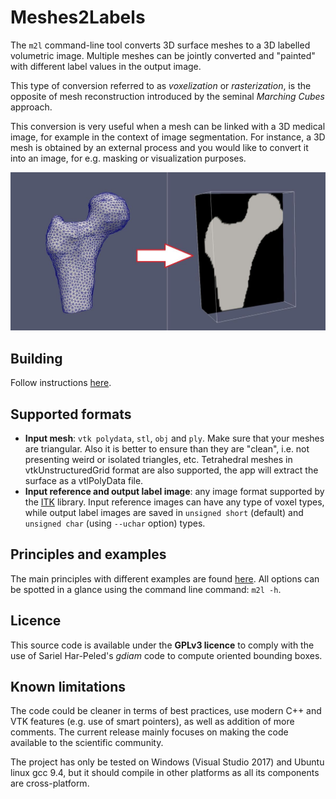 # Meshes2Labels
The `m2l` command-line tool converts 3D surface meshes to a 3D labelled volumetric image. Multiple meshes can be jointly converted and "painted" with different label values in the output image.

This type of conversion referred to as _voxelization_ or _rasterization_, is the opposite of mesh reconstruction introduced by the seminal _Marching Cubes_ approach.

This conversion is very useful when a mesh can be linked with a 3D medical image, for example in the context of image segmentation. For instance, a 3D mesh is obtained by an external process and you would like to convert it into an image, for e.g. masking or visualization purposes.

![overview](pics/overview.jpg)

## Building

Follow instructions [here](building.md).

## Supported formats
* **Input mesh**: `vtk polydata`, `stl`, `obj` and `ply`. Make sure that your meshes are triangular. Also it is better to ensure than they are "clean", i.e. not presenting weird or isolated triangles, etc. Tetrahedral meshes in vtkUnstructuredGrid format are also supported, the app will extract the surface as a vtlPolyData file.
* **Input reference and output label image**: any image format supported by the [ITK](https://itk.org/) library. Input reference images can have any type of voxel types, while output label images are saved in `unsigned short` (default) and `unsigned char` (using `--uchar` option) types.

## Principles and examples

The main principles with different examples are found [here](examples.md). All options can be spotted in a glance using the command line command: `m2l -h`.

## Licence

This source code is available under the **GPLv3 licence** to comply with the use of Sariel Har-Peled's _gdiam_ code to compute oriented bounding boxes.

## Known limitations

The code could be cleaner in terms of best practices, use modern C++ and VTK features (e.g. use of smart pointers), as well as addition of more comments. The current release mainly focuses on making the code available to the scientific community.

The project has only be tested on Windows (Visual Studio 2017) and Ubuntu linux gcc 9.4, but it should compile in other platforms as all its components are cross-platform.
